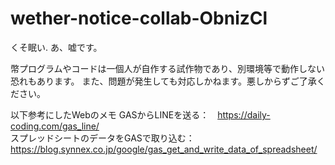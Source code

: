 # wether-notice-collab-ObnizCl
くそ眠い.
あ、嘘です。

幣プログラムやコードは一個人が自作する試作物であり、別環境等で動作しない恐れもあります。
また、問題が発生しても対応しかねます。悪しからずご了承ください。

以下参考にしたWebのメモ
GASからLINEを送る：　https://daily-coding.com/gas_line/    
スプレッドシートのデータをGASで取り込む：　https://blog.synnex.co.jp/google/gas_get_and_write_data_of_spreadsheet/        

